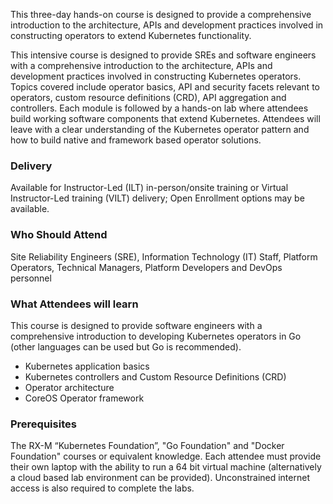 <!-- Writing Kubernetes Operators -->

This three-day hands-on course is designed to provide a comprehensive introduction to the architecture, APIs and development practices involved in constructing operators to extend Kubernetes functionality.

This intensive course is designed to provide SREs and software engineers with a comprehensive introduction to the architecture, APIs and development practices involved in constructing Kubernetes operators. Topics covered include operator basics, API and security facets relevant to operators, custom resource definitions (CRD), API aggregation and controllers. Each module is followed by a hands-on lab where attendees build working software components that extend Kubernetes. Attendees will leave with a clear understanding of the Kubernetes operator pattern and how to build native and framework based operator solutions.


### Delivery

Available for Instructor-Led (ILT) in-person/onsite training or Virtual Instructor-Led training (VILT) delivery; Open Enrollment options may be available.


### Who Should Attend

Site Reliability Engineers (SRE), Information Technology (IT) Staff, Platform Operators, Technical Managers, Platform Developers and DevOps personnel


### What Attendees will learn

This course is designed to provide software engineers with a comprehensive introduction to developing Kubernetes
operators in Go (other languages can be used but Go is recommended).

- Kubernetes application basics
- Kubernetes controllers and Custom Resource Definitions (CRD)
- Operator architecture
- CoreOS Operator framework


### Prerequisites

The RX-M “Kubernetes Foundation”, "Go Foundation" and "Docker Foundation" courses or equivalent knowledge. Each attendee
must provide their own laptop with the ability to run a 64 bit virtual machine (alternatively a cloud based lab
environment can be provided). Unconstrained internet access is also required to complete the labs.



